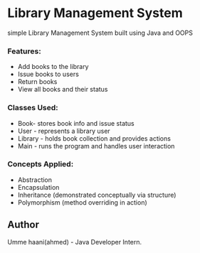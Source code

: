 # Library Management System 

simple Library Management System built using Java and OOPS

### Features:
- Add books to the library
- Issue books to users
- Return books
- View all books and their status

### Classes Used:
- Book- stores book info and issue status
- User - represents a library user
- Library - holds book collection and provides actions
- Main - runs the program and handles user interaction

### Concepts Applied:
- Abstraction
- Encapsulation
- Inheritance (demonstrated conceptually via structure)
- Polymorphism (method overriding in action)
 

## Author
Umme haani(ahmed) - Java Developer Intern.
